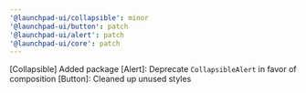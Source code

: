 ```yaml
---
'@launchpad-ui/collapsible': minor
'@launchpad-ui/button': patch
'@launchpad-ui/alert': patch
'@launchpad-ui/core': patch
---
```


[Collapsible] Added package
[Alert]: Deprecate `CollapsibleAlert` in favor of composition
[Button]: Cleaned up unused styles
